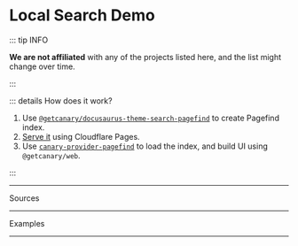 <script setup lang="ts">
import { onMounted, computed, ref, watch } from "vue";

import Radio from "../../../components/Radio.vue";
import Tabs from "../../../components/Tabs.vue";
import ButtonGroup from "../../../components/ButtonGroup.vue";
import Markdown from "../../../components/Markdown.vue";

const sources = ["litellm", "mistral", "prisma"] as const;
const source = ref<(typeof sources)[number]>(sources[0]);

const sourceData: Record<typeof sources, any> = {
  litellm: {
    base: "https://docs.litellm.ai",
    replace: "/static/litellm",
  },
  mistral: {
    base: "https://docs.mistral.ai",
    replace: "/static/mistral",
  },
  prisma: {
    base: "https://prisma.io/docs",
    replace: "/static/prisma",
  },
};

const globs = computed(() => {
  if (source.value === "litellm") {
    return [
      { name: "All", pattern: "**/*" },
      { name: "Proxy", pattern: "**/proxy/**" }
    ];
  }

  if (source.value === "mistral") {
    return [
      { name: "All", pattern: "**/*" },
      { name: "Guide", pattern: "**/guides/**" }
    ];
  }

  if (source.value === "prisma") {
    return [
      { name: "All", pattern: "**/*" }, 
      { name: "ORM", pattern: "**/orm/**" }, 
      { name: "Accelerate", pattern: "**/accelerate/**" }, 
      { name: "Pulse", pattern: "**/pulse/**" }
    ];
  }
});


const pagefindOptions = computed(() => ({
  _base: sourceData[source.value].base,
  _replace: sourceData[source.value].replace,
  path: `https://hosted-pagefind.pages.dev/static/${source.value}/pagefind/pagefind.js`,
}));


const tabs = ["UI", "Code"] as const;
const tab = ref(tabs[0]);

watch(source, () => {
  tab.value = tabs[0];
});

const loaded = ref(false);

onMounted(() => {
  Promise.all([
    import("@getcanary/web/components/canary-root.js"),
    import("@getcanary/web/components/canary-provider-pagefind.js"),
    import("@getcanary/web/components/canary-input.js"),
    import("@getcanary/web/components/canary-content.js"),
    import("@getcanary/web/components/canary-search.js"),
    import("@getcanary/web/components/canary-search-results.js"),
    import("@getcanary/web/components/canary-filter-tabs-glob.js"),
  ]).then(() => {
    loaded.value = true;
  });
});

const question = ref("");
const questions = ref([]);

watch(source, () => {
  if (source.value === "litellm") {
    question.value = "litellm";
    questions.value = [
      "anthropic",
      "load balancing",
      "how to cache response"
    ];
  }

  if (source.value === "mistral") {
    question.value = "mistral";
    questions.value = [
      "rag",
      "mistral-nemo",
      "code generation",
    ];
  }

  if (source.value === "prisma") {
    question.value = "prisma";
    questions.value = [
      "mysql",
      "cache ttl",
      "tinyblob"
    ];
  }
}, { immediate: true });
</script>

# Local Search Demo

::: tip INFO

**We are not affiliated** with any of the projects listed here, and the list might change over time.

:::

::: details How does it work?

1. Use [`@getcanary/docusaurus-theme-search-pagefind`](/docs/local/integrations/docusaurus.html#one-step-to-integrate) to create Pagefind index.
2. [Serve it](https://github.com/fastrepl/hosted-pagefind/tree/main/public/static) using Cloudflare Pages.
3. Use [`canary-provider-pagefind`](https://github.com/fastrepl/canary/blob/main/js/packages/web/src/components/canary-provider-pagefind.ts) to load the index, and build UI using `@getcanary/web`.

:::

<div class="mt-6 flex flex-col gap-2">
  <hr class="my-1" />
  <div class="flex flex-row gap-4 items-center">
    <span class="text-sm font-semibold">Sources</span>
    <Radio :values="sources" :selected="source" @update:selected="source = $event" />
  </div>
  <hr class="my-1" />
  <div class="flex flex-row gap-4 items-center">
    <span class="text-sm font-semibold">Examples</span>
    <ButtonGroup :values="questions" @update:selected="question = $event" />
  </div>
  <hr class="my-1" />
</div>

<div class="container flex flex-col gap-2 mt-4" v-if="loaded">
  <Tabs :values="tabs" :selected="tab" @update:selected="tab = $event" />

  <canary-root framework="vitepress" :key="question" :query="question" v-show="tab === 'UI'">
    <canary-provider-pagefind :options="pagefindOptions">
      <canary-content>
        <canary-input slot="input"></canary-input>
        <canary-search slot="mode">
          <canary-filter-tabs-glob slot="head" :tabs="globs"></canary-filter-tabs-glob>
          <canary-search-results slot="body">
          </canary-search-results>
        </canary-search>
      </canary-content>
    </canary-provider-pagefind>
  </canary-root>

  <template v-if="tab === 'Code'">

  <Markdown>

```html-vue{5-8}
<canary-root framework="vitepress">
  <canary-provider-pagefind options={JSON.stringify(options)}>
    <canary-content>
      <canary-input slot="input"></canary-input>
      <canary-search slot="mode">
        <canary-filter-tabs-glob slot="head" tabs={JSON.stringify(tabs)}></canary-filter-tabs-glob>
        <canary-search-results slot="body"></canary-search-results>
      </canary-search>
    </canary-content>
  </canary-provider-pagefind>
</canary-root>
```

  </Markdown>

  </template>
</div>

<style scoped>
.container {
  height: 500px;
}

canary-root {
  --canary-content-max-width: 690px;
  --canary-content-max-height: 400px;
  --canary-color-primary-c: 0.05;
  --canary-color-primary-h: 90;
}
</style>

